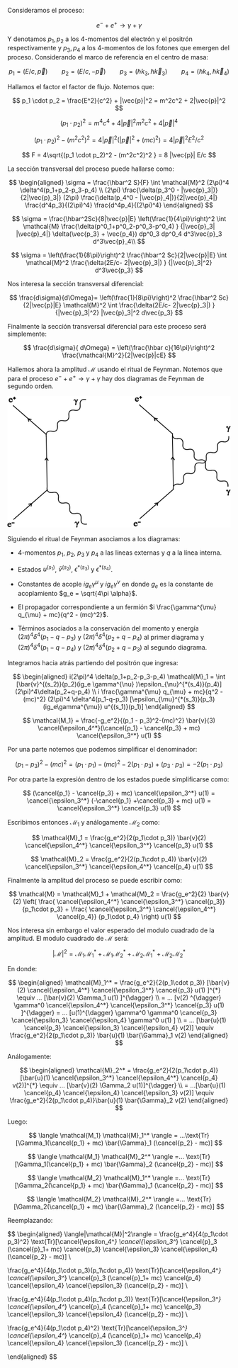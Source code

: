 Consideramos el proceso:

$$
e^{-} + e^{+} \rightarrow \gamma + \gamma
$$

Y denotamos $p_1, p_2$ a los $4$-momentos del electrón y el positrón respectivamente y $p_3, p_4$ a los $4$-momentos de los fotones que emergen del proceso. Considerando el marco de referencia en el centro de masa:

$$
p_1 = (E/c, \vec{p}) \qquad p_2 = (E/c, -\vec{p}) \qquad p_3 = (\hbar k_3, \hbar\vec{k}_3) \qquad p_4 = (\hbar k_4, \hbar\vec{k}_4)
$$

Hallamos el factor el factor de flujo. Notemos que:

$$
p_1 \cdot p_2 = \frac{E^2}{c^2} + |\vec{p}|^2 = m^2c^2 + 2|\vec{p}|^2
$$

$$
(p_1 \cdot p_2)^2 = m^4 c^4 + 4|\vec{p}|^2 m^2 c^2 + 4|\vec{p}|^4
$$

$$
(p_1 \cdot p_2)^2 - (m^2c^2)^2 = 4|\vec{p}|^2(|\vec{p}|^2 + (mc)^2) = 4|\vec{p}|^2  E^2 / c^2
$$

$$
F = 4\sqrt{(p_1 \cdot p_2)^2 - (m^2c^2)^2 } = 8 |\vec{p}| E/c
$$

La sección transversal del proceso puede hallarse como:

$$
\begin{aligned}
\sigma = \frac{\hbar^2 S}{F} \int \mathcal{M}^2 (2\pi)^4 \delta^4(p_1+p_2-p_3-p_4) \\
(2\pi) \frac{\delta(p_3^0 - |\vec{p}_3|)}{2|\vec{p}_3|} 
(2\pi) \frac{\delta(p_4^0 - |\vec{p}_4|)}{2|\vec{p}_4|} \frac{d^4p_3}{(2\pi)^4} \frac{d^4p_4}{(2\pi)^4}
\end{aligned}
$$

$$
\sigma = \frac{\hbar^2Sc}{8|\vec{p}|E} \left(\frac{1}{4\pi}\right)^2 \int \mathcal{M}  \frac{\delta(p^0_1+p^0_2-p^0_3-p^0_4) } {|\vec{p}_3| |\vec{p}_4|} \delta(\vec{p_3} + \vec{p_4}) dp^0_3  dp^0_4  d^3\vec{p}_3 d^3\vec{p}_4\\
$$

$$
\sigma = \left(\frac{1}{8\pi}\right)^2 \frac{\hbar^2 Sc}{2|\vec{p}|E} \int \mathcal{M}^2
  \frac{\delta(2E/c- 2|\vec{p}_3|) } {|\vec{p}_3|^2} d^3\vec{p_3}
$$

Nos interesa la sección transversal diferencial:

$$
\frac{d\sigma}{d\Omega}= \left(\frac{1}{8\pi}\right)^2 \frac{\hbar^2 Sc}{2|\vec{p}|E} \mathcal{M}^2 \int 
\frac{\delta(2E/c- 2|\vec{p}_3|) } {|\vec{p}_3|^2} |\vec{p}_3|^2 d\vec{p_3}
$$

Finalmente la sección transversal diferencial para este proceso será simplemente:

$$
\frac{d\sigma}{ d\Omega} = \left(\frac{\hbar c}{16\pi}\right)^2 \frac{\mathcal{M}^2}{2|\vec{p}|cE}
$$

Hallemos ahora la amplitud $\mathcal{M}$ usando el ritual de Feynman. Notemos que para el proceso $e^{-} + e^{+} \rightarrow \gamma + \gamma$ hay dos diagramas de Feynman de segundo orden. 

![](../assets/20250616184552.png)

Siguiendo el ritual de Feynman asociamos a los diagramas: 
	
- $4$-momentos $p_1$, $p_2$, $p_3$ y $p_4$ a las líneas externas y $q$ a la línea interna. 
	
- Estados $u^{(s_1)}$,  $\bar{v}^{(s_2)}$, $\epsilon^{*(s_3)}$ y $\epsilon^{*(s_4)}$.
	
- Constantes de acople $ig_e \gamma^{\mu}$ y $ig_e \gamma^{\nu}$ en donde $g_e$ es la constante de acoplamiento $g_e = \sqrt{4\pi \alpha}$.
	
- El propagador correspondiente a un fermión $i \frac{\gamma^{\mu} q_{\mu} + mc}{q^2 - (mc)^2}$.
	
- Términos asociados a la conservación del momento y energía $(2\pi)^4\delta^4(p_1 - q - p_3)$ y $(2\pi)^4\delta^4(p_2 + q - p_4)$ al primer diagrama y  $(2\pi)^4\delta^4(p_1 - q - p_4)$ y $(2\pi)^4\delta^4(p_2 + q - p_3)$ al segundo diagrama. 

Integramos hacia atrás partiendo del positrón que ingresa:

$$
\begin{aligned}
i(2\pi)^4 \delta(p_1+p_2-p_3-p_4) \mathcal{M}_1 = \int [\bar{v}^{(s_2)}(p_2)(ig_e \gamma^{\nu} )\epsilon_{\nu}^{*(s_4)}(p_4)] (2\pi)^4\delta(p_2+q-p_4) \\
i \frac{\gamma^{\mu} q_{\mu} + mc}{q^2 - (mc)^2} (2\pi)^4 \delta^4(p_1-q-p_3)
[\epsilon_{\mu}^{*(s_3)}(p_3) (ig_e\gamma^{\mu}) u^{(s_1)}(p_1)]
\end{aligned}
$$

$$
\mathcal{M_1} = \frac{-g_e^2}{(p_1 - p_3)^2-(mc)^2} \bar{v}(3) \cancel{\epsilon_4^*}(\cancel{p_1} - \cancel{p_3} + mc) \cancel{\epsilon_3^*} u(1)
$$

Por una parte notemos que podemos simplificar el denominador:

$$
(p_1 - p_3) ^2 - (mc)^2 = (p_1\cdot p_1) -(mc)^2 - 2(p_1\cdot p_3) + (p_3 \cdot p_3) = - 2(p_1\cdot p_3)
$$

Por otra parte la expresión dentro de los estados puede simplificarse como:

$$
(\cancel{p_1} - \cancel{p_3} + mc) \cancel{\epsilon_3^*} u(1) 
=  \cancel{\epsilon_3^*} (-\cancel{p_1} +\cancel{p_3} + mc) u(1) 
= \cancel{\epsilon_3^*} \cancel{p_3} u(1) 
$$

Escribimos entonces $\mathcal{M}_1$ y análogamente $\mathcal{M}_2$ como:

$$
\mathcal{M}_1 = \frac{g_e^2}{2(p_1\cdot p_3)} \bar{v}(2)  \cancel{\epsilon_4^*}  \cancel{\epsilon_3^*} \cancel{p_3} u(1) 
$$

$$
\mathcal{M}_2 = \frac{g_e^2}{2(p_1\cdot p_4)} \bar{v}(2)  \cancel{\epsilon_3^*}  \cancel{\epsilon_4^*} \cancel{p_4} u(1) 
$$

Finalmente la amplitud del proceso se puede escribir como:

$$
\mathcal{M} = \mathcal{M}_1 + \mathcal{M}_2 = \frac{g_e^2}{2}  \bar{v}(2)  
\left( \frac{
\cancel{\epsilon_4^*}  \cancel{\epsilon_3^*} \cancel{p_3}} {p_1\cdot p_3} +
\frac{
\cancel{\epsilon_3^*}  \cancel{\epsilon_4^*} \cancel{p_4}} {p_1\cdot p_4}
\right) u(1)
$$

Nos interesa sin embargo el valor esperado del modulo cuadrado de la amplitud. El modulo cuadrado de $\mathcal{M}$ será:

$$
|\mathcal{M}|^2 = \mathcal{M}_1 \mathcal{M}_1^* + \mathcal{M}_1 \mathcal{M}_2^* + \mathcal{M}_2 \mathcal{M}_1^* + \mathcal{M}_2 \mathcal{M}^*_2
$$

En donde:

$$
\begin{aligned}
\mathcal{M}_1^* =  \frac{g_e^2}{2(p_1\cdot p_3)} [\bar{v}(2)  \cancel{\epsilon_4^*}  \cancel{\epsilon_3^*} \cancel{p_3} u(1) ]^{*} \equiv ...  [\bar{v}(2) \Gamma_1 u(1) ]^{\dagger}
\\
= ... [v(2) ^{\dagger} \gamma^0  \cancel{\epsilon_4^*}  \cancel{\epsilon_3^*} \cancel{p_3} u(1) ]^{\dagger} 
= ... [u(1)^{\dagger} \gamma^0 \gamma^0 \cancel{p_3}  \cancel{\epsilon_3}  \cancel{\epsilon_4} \gamma^0 u(1) ] \\
= ...
[\bar{u}(1) \cancel{p_3} \cancel{\epsilon_3}  \cancel{\epsilon_4} v(2)] 
\equiv 
\frac{g_e^2}{2(p_1\cdot p_3)} \bar{u}(1) \bar{\Gamma}_1 v(2)
\end{aligned}
$$

Análogamente:

$$
\begin{aligned}
\mathcal{M}_2^* = \frac{g_e^2}{2(p_1\cdot p_4)} 
[\bar{u}(1) \cancel{\epsilon_3^*}  \cancel{\epsilon_4^*} \cancel{p_4} v(2)]^{*}
\equiv ... [\bar{v}(2) \Gamma_2 u(1)]^{\dagger} 
\\
= ...[\bar{u}(1) \cancel{p_4} \cancel{\epsilon_4} \cancel{\epsilon_3} v(2)]
\equiv \frac{g_e^2}{2(p_1\cdot p_4)}\bar{u}(1) \bar{\Gamma}_2 v(2)
\end{aligned}
$$

Luego:

$$
\langle \mathcal{M_1} \mathcal{M}_1^* \rangle = ...\text{Tr}[\Gamma_1(\cancel{p_1} + mc) \bar{\Gamma}_1 (\cancel{p_2} - mc)]
$$

$$
\langle \mathcal{M_1} \mathcal{M}_2^* \rangle =... \text{Tr}[\Gamma_1(\cancel{p_1} + mc) \bar{\Gamma}_2 (\cancel{p_2} - mc)]
$$

$$
\langle \mathcal{M_2} \mathcal{M}_1^* \rangle =... \text{Tr}[\Gamma_2(\cancel{p_1} + mc) \bar{\Gamma}_1 (\cancel{p_2} - mc)]
$$

$$
\langle \mathcal{M_2} \mathcal{M}_2^* \rangle =... \text{Tr}[\Gamma_2(\cancel{p_1} + mc) \bar{\Gamma}_2 (\cancel{p_2} - mc)]
$$

Reemplazando:

$$
\begin{aligned}
\langle|\mathcal{M}|^2\rangle = \frac{g_e^4}{4(p_1\cdot p_3)^2} \text{Tr}[\cancel{\epsilon_4^*} \cancel{\epsilon_3^*} \cancel{p}_3 (\cancel{p}_1+ mc)  \cancel{p_3} \cancel{\epsilon_3}  \cancel{\epsilon_4} (\cancel{p_2} - mc)] \\

\frac{g_e^4}{4(p_1\cdot p_3)(p_1\cdot p_4)} \text{Tr}[\cancel{\epsilon_4^*} \cancel{\epsilon_3^*} \cancel{p}_3 (\cancel{p}_1+ mc)  \cancel{p_4} \cancel{\epsilon_4}  \cancel{\epsilon_3} (\cancel{p_2} - mc)] \\

\frac{g_e^4}{4(p_1\cdot p_4)(p_1\cdot p_3)} \text{Tr}[\cancel{\epsilon_3^*} \cancel{\epsilon_4^*} \cancel{p}_4 (\cancel{p}_1+ mc)  \cancel{p_3} \cancel{\epsilon_3}  \cancel{\epsilon_4} (\cancel{p_2} - mc)] \\

\frac{g_e^4}{4(p_1\cdot p_4)^2} \text{Tr}[\cancel{\epsilon_3^*} \cancel{\epsilon_4^*} \cancel{p}_4 (\cancel{p}_1+ mc)  \cancel{p_4} \cancel{\epsilon_4}  \cancel{\epsilon_3} (\cancel{p_2} - mc)] \\

\end{aligned} 
$$



